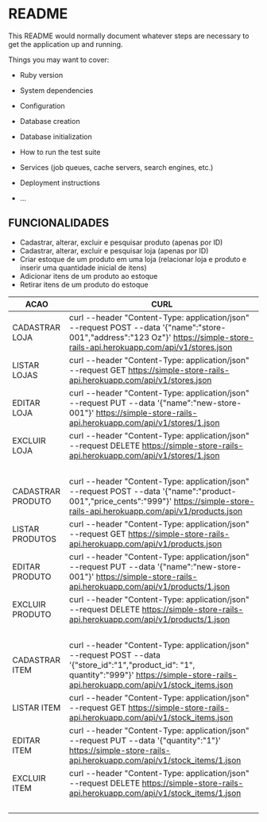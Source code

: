 # README

This README would normally document whatever steps are necessary to get the
application up and running.

Things you may want to cover:

* Ruby version

* System dependencies

* Configuration

* Database creation

* Database initialization

* How to run the test suite

* Services (job queues, cache servers, search engines, etc.)

* Deployment instructions

* ...

## FUNCIONALIDADES
* Cadastrar, alterar, excluir e pesquisar produto (apenas por ID)
* Cadastrar, alterar, excluir e pesquisar loja (apenas por ID)
* Criar estoque de um produto em uma loja (relacionar loja e produto e inserir uma quantidade  inicial de itens)
* Adicionar itens de um produto ao estoque
* Retirar itens de um produto do estoque

| ACAO           | CURL                                                                                                                                                                           |
|----------------|--------------------------------------------------------------------------------------------------------------------------------------------------------------------------------|
| CADASTRAR LOJA | curl --header "Content-Type: application/json" --request POST --data '{"name":"store-001","address":"123 Oz"}' https://simple-store-rails-api.herokuapp.com/api/v1/stores.json |
| LISTAR LOJAS   | curl --header "Content-Type: application/json" --request GET https://simple-store-rails-api.herokuapp.com/api/v1/stores.json |
| EDITAR LOJA    | curl --header "Content-Type: application/json" --request PUT --data '{"name":"new-store-001"}' https://simple-store-rails-api.herokuapp.com/api/v1/stores/1.json |
| EXCLUIR LOJA   | curl --header "Content-Type: application/json" --request DELETE https://simple-store-rails-api.herokuapp.com/api/v1/stores/1.json |
|<br/>|<br/>|
| CADASTRAR PRODUTO | curl --header "Content-Type: application/json" --request POST --data '{"name":"product-001","price_cents":"999"}' https://simple-store-rails-api.herokuapp.com/api/v1/products.json |
| LISTAR PRODUTOS   | curl --header "Content-Type: application/json" --request GET https://simple-store-rails-api.herokuapp.com/api/v1/products.json |
| EDITAR PRODUTO    | curl --header "Content-Type: application/json" --request PUT --data '{"name":"new-store-001"}' https://simple-store-rails-api.herokuapp.com/api/v1/products/1.json |
| EXCLUIR PRODUTO   | curl --header "Content-Type: application/json" --request DELETE https://simple-store-rails-api.herokuapp.com/api/v1/products/1.json |
|<br/>|<br/>|
| CADASTRAR ITEM | curl --header "Content-Type: application/json" --request POST --data '{"store_id":"1","product_id": "1", quantity":"999"}' https://simple-store-rails-api.herokuapp.com/api/v1/stock_items.json |
| LISTAR ITEM   | curl --header "Content-Type: application/json" --request GET https://simple-store-rails-api.herokuapp.com/api/v1/stock_items.json |
| EDITAR ITEM    | curl --header "Content-Type: application/json" --request PUT --data '{"quantity":"1"}' https://simple-store-rails-api.herokuapp.com/api/v1/stock_items/1.json |
| EXCLUIR ITEM   | curl --header "Content-Type: application/json" --request DELETE https://simple-store-rails-api.herokuapp.com/api/v1/stock_items/1.json |
|<br/>|<br/>|